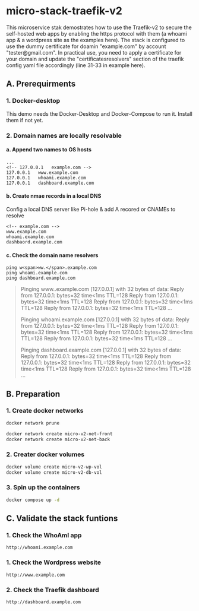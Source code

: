 # micro-stack-traefik-v2

This microservice stak demostrates how to use the Traefik-v2 to secure the self-hosted web apps by enabling the https protocol with them (a whoami app & a wordpress site as the examples here). The stack is configured to use the dummy certificate for doamin "example.com" by account "tester<span>@</span>gmail.com". In practical use, you need to apply a certificate for your domain and update the "certificatesresolvers" section of the traefik config yaml file accordingly (line 31-33 in example here).

## A. Prerequirments

### 1. Docker-desktop

This demo needs the Docker-Desktop and Docker-Compose to run it. Install them if not yet.

### 2. Domain names are locally resolvable

#### a. Append two names to OS hosts

```code
...
<!-- 127.0.0.1   example.com -->
127.0.0.1   www.example.com
127.0.0.1   whoami.example.com
127.0.0.1   dashboard.example.com
```

#### b. Create nmae records in a local DNS

Config a local DNS server like Pi-hole & add A recored or CNAMEs to resolve
```
<!-- example.com -->
www.example.com
whoami.example.com
dashbaord.example.com
```

#### c. Check the domain name resolvers

```
ping w<span>ww.</span>.example.com
ping whoami.example.com
ping dashboard.example.com
```

> Pinging w<span>ww.</span>.example.com [127.0.0.1] with 32 bytes of data:
> Reply from 127.0.0.1: bytes=32 time<1ms TTL=128
> Reply from 127.0.0.1: bytes=32 time<1ms TTL=128
> Reply from 127.0.0.1: bytes=32 time<1ms TTL=128
> Reply from 127.0.0.1: bytes=32 time<1ms TTL=128
> ...
> 
> Pinging whoami.example.com [127.0.0.1] with 32 bytes of data:
>  Reply from 127.0.0.1: bytes=32 time<1ms TTL=128
>  Reply from 127.0.0.1: bytes=32 time<1ms TTL=128
> Reply from 127.0.0.1: bytes=32 time<1ms TTL=128
> Reply from 127.0.0.1: bytes=32 time<1ms TTL=128
> ...
> 
> Pinging dashboard.example.com [127.0.0.1] with 32 bytes of data:
> Reply from 127.0.0.1: bytes=32 time<1ms TTL=128
> Reply from 127.0.0.1: bytes=32 time<1ms TTL=128
> Reply from 127.0.0.1: bytes=32 time<1ms TTL=128
> Reply from 127.0.0.1: bytes=32 time<1ms TTL=128
> ...
> 

## B. Preparation

### 1. Create docker networks
```bash
docker network prune
```
```bash
docker network create micro-v2-net-front
docker network create micro-v2-net-back
```
### 2. Creater docker volumes
```bash
docker volume create micro-v2-wp-vol
docker volume create micro-v2-db-vol
```
### 3. Spin up the containers
```bash
docker compose up -d
```

## C. Validate the stack funtions

### 1. Check the WhoAmI app

```
http://whoami.example.com
```

### 1. Check the Wordpress website

```
http://www.example.com
```

### 2. Check the Traefik dashboard

```
http://dashboard.example.com
```
